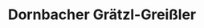 ---
title: "Dornbacher Grätzl-Greißler"
url: /wien/dornbacher-graetzl-greissler/
shop: Lebensmittel
---